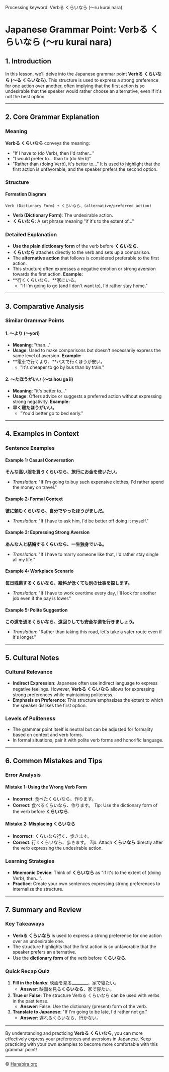Processing keyword: Verbる くらいなら (〜ru kurai nara)
# Japanese Grammar Point: Verbる くらいなら (〜ru kurai nara)

## 1. Introduction
In this lesson, we'll delve into the Japanese grammar point **Verbる くらいなら (〜る くらいなら)**. This structure is used to express a strong preference for one action over another, often implying that the first action is so undesirable that the speaker would rather choose an alternative, even if it's not the best option.

---
## 2. Core Grammar Explanation
### Meaning
**Verbる くらいなら** conveys the meaning:
- "If I have to (do Verb), then I'd rather..."
- "I would prefer to... than to (do Verb)"
- "Rather than (doing Verb), it's better to..."
It is used to highlight that the first action is unfavorable, and the speaker prefers the second option.
### Structure
#### Formation Diagram
```
Verb (Dictionary Form) + くらいなら、(alternative/preferred action)
```
- **Verb (Dictionary Form)**: The undesirable action.
- **くらいなら**: A set phrase meaning "if it's to the extent of..."
### Detailed Explanation
- **Use the plain dictionary form** of the verb before **くらいなら**.
- **くらいなら** attaches directly to the verb and sets up a comparison.
- The **alternative action** that follows is considered preferable to the first action.
- This structure often expresses a negative emotion or strong aversion towards the first action.
**Example:**
- **行くくらいなら、**家にいる。
  - "If I'm going to go (and I don't want to), I'd rather stay home."
---
## 3. Comparative Analysis
### Similar Grammar Points
#### 1. 〜より (〜yori)
- **Meaning**: "than..."
- **Usage**: Used to make comparisons but doesn't necessarily express the same level of aversion.
**Example:**
- **電車で行くより、**バスで行くほうが安い。
  - "It's cheaper to go by bus than by train."
#### 2. 〜たほうがいい (〜ta hou ga ii)
- **Meaning**: "it's better to..."
- **Usage**: Offers advice or suggests a preferred action without expressing strong negativity.
**Example:**
- **早く寝たほうがいい。**
  - "You'd better go to bed early."
---
## 4. Examples in Context
### Sentence Examples
#### Example 1: Casual Conversation
**そんな高い服を買うくらいなら、旅行にお金を使いたい。**
- *Translation*: "If I'm going to buy such expensive clothes, I'd rather spend the money on travel."
#### Example 2: Formal Context
**彼に頼むくらいなら、自分でやったほうがましだ。**
- *Translation*: "If I have to ask him, I'd be better off doing it myself."
#### Example 3: Expressing Strong Aversion
**あんな人と結婚するくらいなら、一生独身でいる。**
- *Translation*: "If I have to marry someone like that, I'd rather stay single all my life."
#### Example 4: Workplace Scenario
**毎日残業するくらいなら、給料が低くても別の仕事を探します。**
- *Translation*: "If I have to work overtime every day, I'll look for another job even if the pay is lower."
#### Example 5: Polite Suggestion
**この道を通るくらいなら、遠回りしても安全な道を行きましょう。**
- *Translation*: "Rather than taking this road, let's take a safer route even if it's longer."
---
## 5. Cultural Notes
### Cultural Relevance
- **Indirect Expression**: Japanese often use indirect language to express negative feelings. However, **Verbる くらいなら** allows for expressing strong preferences while maintaining politeness.
- **Emphasis on Preference**: This structure emphasizes the extent to which the speaker dislikes the first option.
### Levels of Politeness
- The grammar point itself is neutral but can be adjusted for formality based on context and verb forms.
- In formal situations, pair it with polite verb forms and honorific language.
---
## 6. Common Mistakes and Tips
### Error Analysis
#### Mistake 1: Using the Wrong Verb Form
- **Incorrect**: 食べたくらいなら、作ります。
- **Correct**: 食べるくらいなら、作ります。
*Tip*: Use the dictionary form of the verb before **くらいなら**.
#### Mistake 2: Misplacing くらいなら
- **Incorrect**: くらいなら行く、歩きます。
- **Correct**: 行くくらいなら、歩きます。
*Tip*: Attach **くらいなら** directly after the verb expressing the undesirable action.
### Learning Strategies
- **Mnemonic Device**: Think of **くらいなら** as "if it's to the extent of (doing Verb), then...".
- **Practice**: Create your own sentences expressing strong preferences to internalize the structure.
---
## 7. Summary and Review
### Key Takeaways
- **Verbる くらいなら** is used to express a strong preference for one action over an undesirable one.
- The structure highlights that the first action is so unfavorable that the speaker prefers an alternative.
- Use the **dictionary form** of the verb before **くらいなら**.
### Quick Recap Quiz
1. **Fill in the blanks**: 映画を見る________、家で寝たい。
   - **Answer**: 映画を見る**くらいなら**、家で寝たい。
2. **True or False**: The structure Verbる くらいなら can be used with verbs in the past tense.
   - **Answer**: False. Use the dictionary (present) form of the verb.
3. **Translate to Japanese**: "If I'm going to be late, I'd rather not go."
   - **Answer**: 遅れるくらいなら、行かない。
---
By understanding and practicing **Verbる くらいなら**, you can more effectively express your preferences and aversions in Japanese. Keep practicing with your own examples to become more comfortable with this grammar point!

---

© [Hanabira.org](https://hanabira.org)
